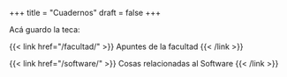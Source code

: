 +++
title = "Cuadernos"
draft = false
+++

Acá guardo la teca:

{{< link href="/facultad/" >}}
Apuntes de la facultad
{{< /link >}}

{{< link href="/software/" >}}
Cosas relacionadas al Software
{{< /link >}}
